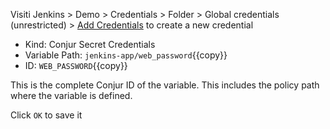 

Visiti Jenkins > Demo > Credentials > Folder > Global credentials (unrestricted) > [Add Credentials]({{TRAFFIC_HOST1_8081}}/job/Demo/credentials/store/folder/domain/_/newCredentials) to create a new credential

-  Kind: Conjur Secret Credentials
-  Variable Path: `jenkins-app/web_password`{{copy}}
-  ID: `WEB_PASSWORD`{{copy}}
  
This is the complete Conjur ID of the variable. This includes the policy path where the variable is defined.

Click `OK` to save it